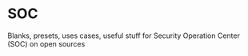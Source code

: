 # SOC
Blanks, presets, uses cases, useful stuff for Security Operation Center (SOC) on open sources 
